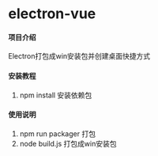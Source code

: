 # electron-vue

#### 项目介绍
Electron打包成win安装包并创建桌面快捷方式


#### 安装教程

1. npm install 安装依赖包


#### 使用说明

1. npm run packager 打包 
2. node build.js 打包成win安装包

